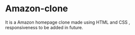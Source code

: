 # Amazon-clone
It is a Amazon homepage clone made using HTML and CSS , responsiveness to be added in future.
